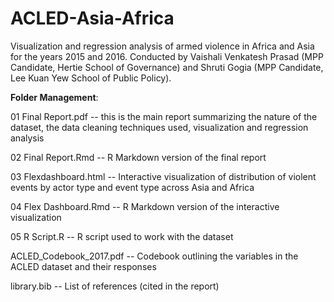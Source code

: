 # ACLED-Asia-Africa
Visualization and regression analysis of armed violence in Africa and Asia for the years 2015 and 2016. Conducted by Vaishali Venkatesh Prasad (MPP Candidate, Hertie School of Governance) and Shruti Gogia (MPP Candidate, Lee Kuan Yew School of Public Policy).

**Folder Management**:

01 Final Report.pdf -- this is the main report summarizing the nature of the dataset, the data cleaning techniques used, visualization and regression analysis

02 Final Report.Rmd -- R Markdown version of the final report

03 Flexdashboard.html -- Interactive visualization of distribution of violent events by actor type and event type across Asia and Africa

04 Flex Dashboard.Rmd -- R Markdown version of the interactive visualization

05 R Script.R -- R script used to work with the dataset

ACLED_Codebook_2017.pdf -- Codebook outlining the variables in the ACLED dataset and their responses

library.bib -- List of references (cited in the report)


